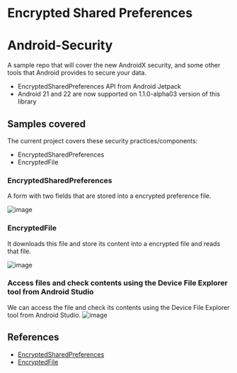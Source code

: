 # Encrypted Shared Preferences

# Android-Security
A sample repo that will cover the new AndroidX security, and some other tools that Android provides to secure your data.
  * EncryptedSharedPreferences API from Android Jetpack
  * Android 21 and 22 are now supported on 1.1.0-alpha03 version of this library

## Samples covered
The current project covers these security practices/components:
* EncryptedSharedPreferences
* EncryptedFile



### EncryptedSharedPreferences
A form with two fields that are stored into a encrypted preference file.

![image](https://user-images.githubusercontent.com/57435729/138444220-e81ef227-62a2-4263-a0e4-25bdc25ebefe.png)



### EncryptedFile
It downloads this file and store its content into a encrypted file and reads that file.

![image](https://user-images.githubusercontent.com/57435729/138444309-57385e2b-4450-45b3-9034-9618324da0e6.png)


### Access files and check contents using the Device File Explorer tool from Android Studio
We can access the file and check its contents using the Device File Explorer tool from Android Studio.
![image](https://user-images.githubusercontent.com/57435729/138444161-4b0b5442-4663-46b9-981c-e203da0cd712.png)




## References

* [EncryptedSharedPreferences](https://developer.android.com/reference/androidx/security/crypto/EncryptedSharedPreferences)
* [EncryptedFile](https://developer.android.com/reference/androidx/security/crypto/EncryptedFile)
